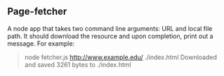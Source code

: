 ## Page-fetcher
A node app that takes two command line arguments: URL and local file path. It should download the resource and upon completion, print out a message. For example:

> node fetcher.js http://www.example.edu/ ./index.html
Downloaded and saved 3261 bytes to ./index.html